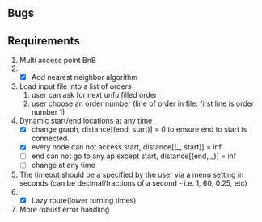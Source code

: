 ## Bugs
## Requirements
1. Multi access point BnB
2. - [x] Add nearest neighbor algorithm
3. Load input file into a list of orders
   1. user can ask for next unfulfilled order
   2. user choose an order number (line of order in file: first line is order number 1)
4. Dynamic start/end locations at any time
   - [x] change graph, distance[(end, start)] = 0 to ensure end to start is connected.
   - [x] every node can not access start, distance[(_, start)] = inf
   - [ ] end can not go to any ap except start, distance[(end, _)] = inf
   - [ ] change at any time
5. The timeout should be a specified by the user via a menu setting in seconds (can be decimal/fractions of a second - i.e. 1, 60, 0.25, etc)
6. - [x] Lazy route(lower turning times)
7. More robust error handling